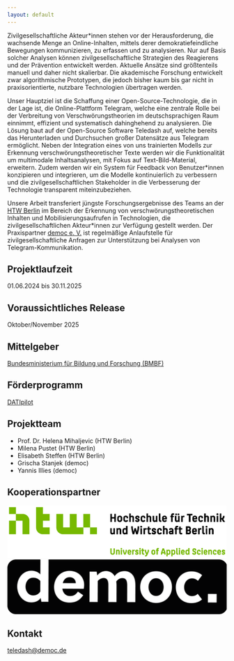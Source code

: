 ```yaml
---
layout: default
---
```


Zivilgesellschaftliche Akteur\*innen stehen vor der Herausforderung, die wachsende Menge an Online-Inhalten, mittels derer demokratiefeindliche Bewegungen kommunizieren, zu erfassen und zu analysieren. Nur auf Basis solcher Analysen können zivilgesellschaftliche Strategien des Reagierens und der Prävention entwickelt werden. Aktuelle Ansätze sind größtenteils manuell und daher nicht skalierbar. Die akademische Forschung entwickelt zwar algorithmische Prototypen, die jedoch bisher kaum bis gar nicht in praxisorientierte, nutzbare Technologien übertragen werden.

Unser Hauptziel ist die Schaffung einer Open-Source-Technologie, die in der Lage ist, die Online-Plattform Telegram, welche eine zentrale Rolle bei der Verbreitung von Verschwörungstheorien im deutschsprachigen Raum einnimmt, effizient und systematisch dahinghehend zu analysieren. Die Lösung baut auf der Open-Source Software Teledash auf, welche bereits das Herunterladen und Durchsuchen großer Datensätze aus Telegram ermöglicht. Neben der Integration eines von uns trainierten Modells zur Erkennung verschwörungstheoretischer Texte werden wir die Funktionalität um multimodale Inhaltsanalysen, mit Fokus auf Text-Bild-Material, erweitern. Zudem werden wir ein System für Feedback von Benutzer\*innen konzipieren und integrieren, um die Modelle kontinuierlich zu verbessern und die zivilgesellschaftlichen Stakeholder in die Verbesserung der Technologie transparent miteinzubeziehen.

Unsere Arbeit transferiert jüngste Forschungsergebnisse des Teams an der [HTW Berlin](https://www.htw-berlin.de/) im Bereich der Erkennung von verschwörungstheoretischen Inhalten und Mobilisierungsaufrufen in Technologien, die zivilgesellschaftlichen Akteur\*innen zur Verfügung gestellt werden. Der Praxispartner [democ e. V.](https://democ.de/) ist regelmäßige Anlaufstelle für zivilgesellschaftliche Anfragen zur Unterstützung bei Analysen von Telegram-Kommunikation.

## Projektlaufzeit

01.06.2024 bis 30.11.2025

## Voraussichtliches Release

Oktober/November 2025

## Mittelgeber

[Bundesministerium für Bildung und Forschung (BMBF)](https://www.bmbf.de/)

## Förderprogramm

[DATIpilot](https://www.bmbf.de/bmbf/de/forschung/datipilot/datipilot_node.html)

## Projektteam

- Prof. Dr. Helena Mihaljevic (HTW Berlin)
- Milena Pustet (HTW Berlin)
- Elisabeth Steffen (HTW Berlin)
- Grischa Stanjek (democ)
- Yannis Illies (democ)

## Kooperationspartner

[![HTW Berlin](/assets/images/logos/htw-berlin.jpg)](https://htw-berlin.de)
[![democ](/assets/images/logos/democ.png)](https://democ.de)

## Kontakt
teledash@democ.de
